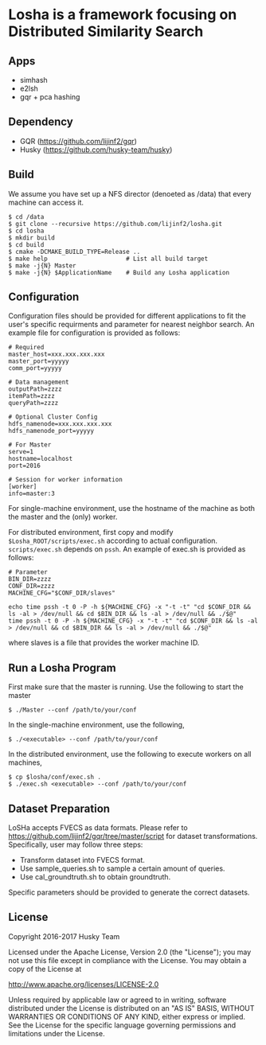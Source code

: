 # Losha is a framework focusing on Distributed Similarity Search

## Apps
  - simhash
  - e2lsh
  - gqr + pca hashing

## Dependency
  - GQR (https://github.com/lijinf2/gqr)
  - Husky (https://github.com/husky-team/husky)

## Build

We assume you have set up a NFS director (denoeted as /data) that every machine can access it. 

    $ cd /data
    $ git clone --recursive https://github.com/lijinf2/losha.git
    $ cd losha
    $ mkdir build
    $ cd build
    $ cmake -DCMAKE_BUILD_TYPE=Release ..  
    $ make help                      # List all build target
    $ make -j{N} Master
    $ make -j{N} $ApplicationName    # Build any Losha application

## Configuration
Configuration files should be provided for different applications to fit the user's specific requirments and parameter for nearest neighbor search. An example file for configuration is provided as follows:

    # Required
    master_host=xxx.xxx.xxx.xxx
    master_port=yyyyy
    comm_port=yyyyy

    # Data management
    outputPath=zzzz
    itemPath=zzzz
    queryPath=zzzz

    # Optional Cluster Config
    hdfs_namenode=xxx.xxx.xxx.xxx
    hdfs_namenode_port=yyyyy

    # For Master
    serve=1
    hostname=localhost
    port=2016

    # Session for worker information
    [worker]
    info=master:3


For single-machine environment, use the hostname of the machine as both the master and the (only) worker.

For distributed environment, first copy and modify `$Losha_ROOT/scripts/exec.sh` according to actual configuration. `scripts/exec.sh` depends on `pssh`. An example of exec.sh is provided as follows:

    # Parameter
    BIN_DIR=zzzz
    CONF_DIR=zzzz
    MACHINE_CFG="$CONF_DIR/slaves"
    
    echo time pssh -t 0 -P -h ${MACHINE_CFG} -x "-t -t" "cd $CONF_DIR && ls -al > /dev/null && cd $BIN_DIR && ls -al > /dev/null && ./$@"
    time pssh -t 0 -P -h ${MACHINE_CFG} -x "-t -t" "cd $CONF_DIR && ls -al > /dev/null && cd $BIN_DIR && ls -al > /dev/null && ./$@"

where slaves is a file that provides the worker machine ID.


## Run a Losha Program

First make sure that the master is running. Use the following to start the master

    $ ./Master --conf /path/to/your/conf

In the single-machine environment, use the following,

    $ ./<executable> --conf /path/to/your/conf

In the distributed environment, use the following to execute workers on all machines,

    $ cp $losha/conf/exec.sh .
    $ ./exec.sh <executable> --conf /path/to/your/conf

## Dataset Preparation
LoSHa accepts FVECS as data formats. Please refer to https://github.com/lijinf2/gqr/tree/master/script for dataset transformations. Specifically, user may follow three steps:

- Transform dataset into FVECS format.
- Use sample_queries.sh to sample a certain amount of queries.
- Use cal_groundtruth.sh to obtain groundtruth.

Specific parameters should be provided to generate the correct datasets.

License
---------------

Copyright 2016-2017 Husky Team

Licensed under the Apache License, Version 2.0 (the "License");
you may not use this file except in compliance with the License.
You may obtain a copy of the License at

http://www.apache.org/licenses/LICENSE-2.0

Unless required by applicable law or agreed to in writing, software
distributed under the License is distributed on an "AS IS" BASIS,
WITHOUT WARRANTIES OR CONDITIONS OF ANY KIND, either express or implied.
See the License for the specific language governing permissions and
limitations under the License.
